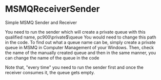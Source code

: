 # MSMQReceiverSender
Simple MSMQ Sender and Receiver

You need to run the sender which will create a private queue with this qualified name, pc900\private$\queue
You would need to change this path in the code. To find out what a queue name can be, simply create a private queue in MSMQ in Computer Management of your Windows.
Then, check the name of the manually created queue and then in the same manner, you can change the name of the queue in the code

Note that, "every time" you need to run the sender first and once the receiver consumes it, the queue gets empty.
